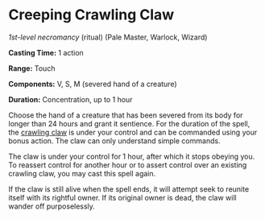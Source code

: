 # Creeping Crawling Claw
*1st-level necromancy* (ritual) (Pale Master, Warlock, Wizard)

**Casting Time:** 1 action

**Range:** Touch

**Components:** V, S, M (severed hand of a creature)

**Duration:** Concentration, up to 1 hour

Choose the hand of a creature that has been severed from its body for longer than 24 hours and grant it sentience. For the duration of the spell, the [crawling claw](/Creatures/Crawling-Claw.md) is under your control and can be commanded using your bonus action. The claw can only understand simple commands.

The claw is under your control for 1 hour, after which it stops obeying you. To reassert control for another hour or to assert control over an existing crawling claw, you may cast this spell again.

If the claw is still alive when the spell ends, it will attempt seek to reunite itself with its rightful owner. If its original owner is dead, the claw will wander off purposelessly.
